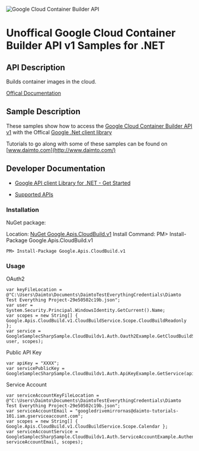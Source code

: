 ﻿![Google Cloud Container Builder API](http://www.google.com/images/icons/product/search-32.gif)

# Unoffical Google Cloud Container Builder API v1 Samples for .NET  

## API Description

Builds container images in the cloud.

[Offical Documentation](https://cloud.google.com/container-builder/docs/)

## Sample Description

These samples show how to access the [Google Cloud Container Builder API v1](https://cloud.google.com/container-builder/docs/) with the Offical [Google .Net client library](https://github.com/google/google-api-dotnet-client)

Tutorials to go along with some of these samples can be found on [www.daimto.com](http://www.daimto.com/)

## Developer Documentation

* [Google API client Library for .NET - Get Started](https://developers.google.com/api-client-library/dotnet/get_started)

* [Supported APIs](https://developers.google.com/api-client-library/dotnet/apis/)

### Installation

NuGet package:

Location: [NuGet Google.Apis.CloudBuild.v1](https://www.nuget.org/packages/Google.Apis.CloudBuild.v1)
Install Command: PM>  Install-Package Google.Apis.CloudBuild.v1

```
PM> Install-Package Google.Apis.CloudBuild.v1
```

### Usage

OAuth2
```
var keyFileLocation = @"C:\Users\Daimto\Documents\DaimtoTestEverythingCredentials\Diamto Test Everything Project-29e50502c19b.json";
var user = System.Security.Principal.WindowsIdentity.GetCurrent().Name;
var scopes = new String[] { Google.Apis.CloudBuild.v1.CloudBuildService.Scope.CloudBuildReadonly };
var service = GoogleSamplecSharpSample.CloudBuildv1.Auth.Oauth2Example.GetCloudBuildService(keyFileLocation, user, scopes);
```

Public API Key

```
var apiKey = "XXXX";
var servicePublicKey = GoogleSamplecSharpSample.CloudBuildv1.Auth.ApiKeyExample.GetService(apiKey);
```

Service Account
```
var serviceAccountKeyFileLocation = @"C:\Users\Daimto\Documents\DaimtoTestEverythingCredentials\Diamto Test Everything Project-29e50502c19b.json";
var serviceAccountEmail = "googledrivemirrornas@daimto-tutorials-101.iam.gserviceaccount.com";
var scopes = new String[] { Google.Apis.CloudBuild.v1.CloudBuildService.Scope.Calendar };            
var serviceAccountService = GoogleSamplecSharpSample.CloudBuildv1.Auth.ServiceAccountExample.AuthenticateServiceAccount(serviceAccountKeyFileLocation, serviceAccountEmail, scopes);
```
